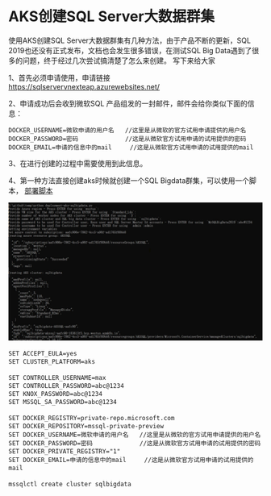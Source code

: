 # AKS创建SQL Server大数据群集

使用AKS创建SQL Server大数据群集有几种方法，由于产品不断的更新，SQL 2019也还没有正式发布，文档也会发生很多错误，在测试SQL Big Data遇到了很多的问题，终于经过几次尝试搞清楚了怎么来创建。 写下来给大家

1、首先必须申请使用，申请链接 https://sqlservervnexteap.azurewebsites.net/ 

2、申请成功后会收到微软SQL 产品组发的一封邮件，邮件会给你类似下面的信息：

```
DOCKER_USERNAME=微软申请的用户名   //这里是从微软的官方试用申请提供的用户名
DOCKER_PASSWORD=密码			   //这是从微软官方试用申请的试用提供的密码
DOCKER_EMAIL=申请的信息中的mail     //这是从微软官方试用申请的试用提供的mail
```

3、在进行创建的过程中需要使用到此信息。

4、第一种方法直接创建aks时候就创建一个SQL Bigdata群集，可以使用一个脚本， [部署脚本](/Demo/bigdata/deployment-aks-sqlbigdata.py)

 ![01](image/01.jpg)

```CMD
SET ACCEPT_EULA=yes
SET CLUSTER_PLATFORM=aks

SET CONTROLLER_USERNAME=max
SET CONTROLLER_PASSWORD=abc@1234
SET KNOX_PASSWORD=abc@1234
SET MSSQL_SA_PASSWORD=abc@1234

SET DOCKER_REGISTRY=private-repo.microsoft.com
SET DOCKER_REPOSITORY=mssql-private-preview
SET DOCKER_USERNAME=微软申请的用户名   //这里是从微软的官方试用申请提供的用户名
SET DOCKER_PASSWORD=密码			   //这是从微软官方试用申请的试用提供的密码
SET DOCKER_PRIVATE_REGISTRY="1" 
SET DOCKER_EMAIL=申请的信息中的mail     //这是从微软官方试用申请的试用提供的mail

mssqlctl create cluster sqlbigdata
```



  